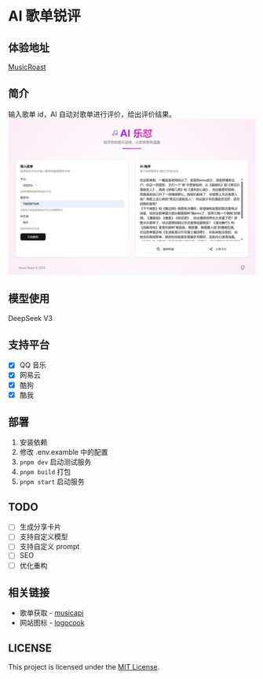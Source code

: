# AI 歌单锐评

## 体验地址

[MusicRoast](https://roast.luckyabner.top)

## 简介

输入歌单 id，AI 自动对歌单进行评价，给出评价结果。
![alt text](image.png)

## 模型使用

DeepSeek V3

## 支持平台

- [x] QQ 音乐
- [x] 网易云
- [x] 酷狗
- [x] 酷我

## 部署

1. 安装依赖
2. 修改 .env.examble 中的配置
3. `pnpm dev` 启动测试服务
4. `pnpm build` 打包
5. `pnpm start` 启动服务

## TODO

- [ ] 生成分享卡片
- [ ] 支持自定义模型
- [ ] 支持自定义 prompt
- [ ] SEO
- [ ] 优化重构

## 相关链接

- 歌单获取 - [musicapi](https://github.com/Superheroff/musicapi.git)
- 网站图标 - [logocook](https://www.logocook.shop/)

## LICENSE

This project is licensed under the [MIT License](LICENSE).
